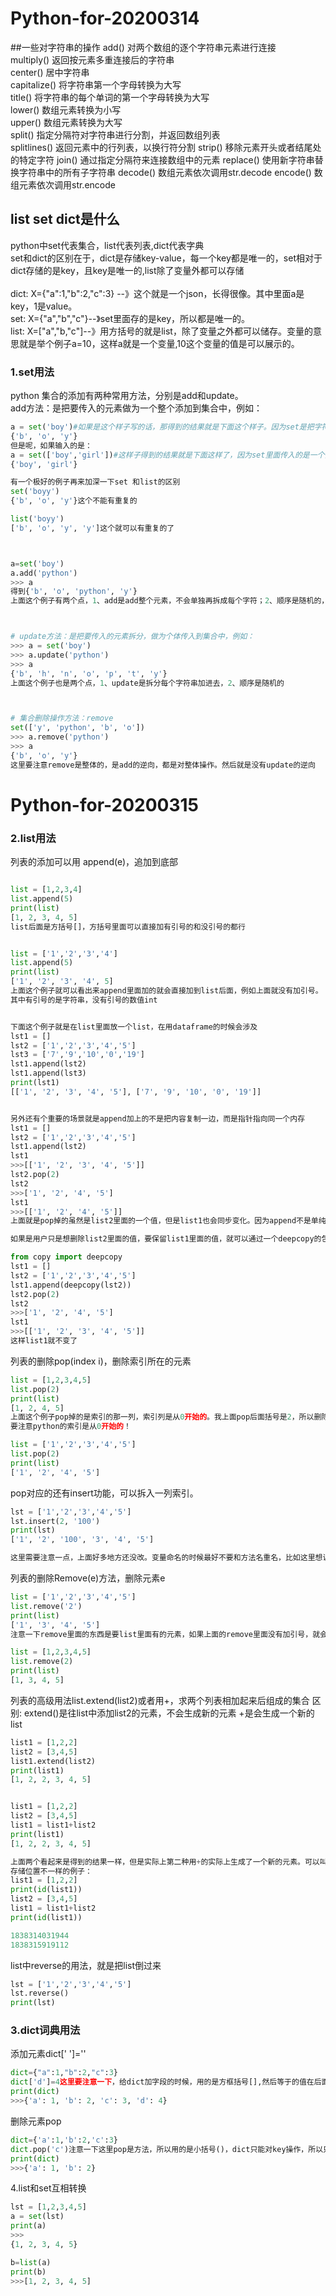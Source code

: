 # Python-for-20200314
##一些对字符串的操作
add()
对两个数组的逐个字符串元素进行连接<br>
multiply()
返回按元素多重连接后的字符串<br>
center() 
居中字符串<br>
capitalize() 
将字符串第一个字母转换为大写<br>
title() 
将字符串的每个单词的第一个字母转换为大写<br>
lower() 
数组元素转换为小写<br>
upper() 
数组元素转换为大写<br>
split() 
指定分隔符对字符串进行分割，并返回数组列表<br>
splitlines() 
返回元素中的行列表，以换行符分割
strip() 
移除元素开头或者结尾处的特定字符
join() 
通过指定分隔符来连接数组中的元素
replace() 
使用新字符串替换字符串中的所有子字符串
decode() 
数组元素依次调用str.decode
encode() 
数组元素依次调用str.encode


## list set dict是什么

python中set代表集合，list代表列表,dict代表字典<br>
set和dict的区别在于，dict是存储key-value，每一个key都是唯一的，set相对于dict存储的是key，且key是唯一的,list除了变量外都可以存储<br>
<br>
dict: X={"a":1,"b":2,"c":3} --》这个就是一个json，长得很像。其中里面a是key，1是value。<br>
set: X={"a","b","c"}--》set里面存的是key，所以都是唯一的。<br>
list: X=["a","b,"c"]--》用方括号的就是list，除了变量之外都可以储存。变量的意思就是举个例子a=10，这样a就是一个变量,10这个变量的值是可以展示的。<br>

### 1.set用法<br>
python 集合的添加有两种常用方法，分别是add和update。<br>
add方法：是把要传入的元素做为一个整个添加到集合中，例如：<br>
```python
a = set('boy')#如果是这个样子写的话，那得到的结果就是下面这个样子。因为set是把字符串都拆开来
{'b', 'o', 'y'}
但是呢，如果输入的是：
a = set(['boy','girl'])#这样子得到的结果就是下面这样了，因为set里面传入的是一个列表,列表是在方括号[]里面的
{'boy', 'girl'}

有一个极好的例子再来加深一下set 和list的区别
set('boyy')
{'b', 'o', 'y'}这个不能有重复的

list('boyy')
['b', 'o', 'y', 'y']这个就可以有重复的了



a=set('boy')
a.add('python')
>>> a
得到{'b', 'o', 'python', 'y'}
上面这个例子有两个点，1、add是add整个元素，不会单独再拆成每个字符；2、顺序是随机的，不同电脑都不一样



# update方法：是把要传入的元素拆分，做为个体传入到集合中，例如：
>>> a = set('boy')
>>> a.update('python')
>>> a
{'b', 'h', 'n', 'o', 'p', 't', 'y'}
上面这个例子也是两个点，1、update是拆分每个字符串加进去，2、顺序是随机的



# 集合删除操作方法：remove
set(['y', 'python', 'b', 'o'])
>>> a.remove('python')
>>> a
{'b', 'o', 'y'}
这里要注意remove是整体的，是add的逆向，都是对整体操作。然后就是没有update的逆向

```


# Python-for-20200315

### 2.list用法
列表的添加可以用 append(e)，追加到底部

```python

list = [1,2,3,4]
list.append(5)
print(list)
[1, 2, 3, 4, 5]
list后面是方括号[]，方括号里面可以直接加有引号的和没引号的都行


list = ['1','2','3','4']
list.append(5)
print(list)
['1', '2', '3', '4', 5]
上面这个例子就可以看出来append里面加的就会直接加到list后面，例如上面就没有加引号。
其中有引号的是字符串，没有引号的数值int


下面这个例子就是在list里面放一个list，在用dataframe的时候会涉及
lst1 = []
lst2 = ['1','2','3','4','5']
lst3 = ['7','9','10','0','19']
lst1.append(lst2)
lst1.append(lst3)
print(lst1)
[['1', '2', '3', '4', '5'], ['7', '9', '10', '0', '19']]


另外还有个重要的场景就是append加上的不是把内容复制一边，而是指针指向同一个内存
lst1 = []
lst2 = ['1','2','3','4','5']
lst1.append(lst2)
lst1
>>>[['1', '2', '3', '4', '5']]
lst2.pop(2)
lst2
>>>['1', '2', '4', '5']
lst1
>>>[['1', '2', '4', '5']]
上面就是pop掉的虽然是list2里面的一个值，但是list1也会同步变化。因为append不是单纯的复制。

如果是用户只是想删除list2里面的值，要保留list1里面的值，就可以通过一个deepcopy的包来实现：

from copy import deepcopy
lst1 = []
lst2 = ['1','2','3','4','5']
lst1.append(deepcopy(lst2))
lst2.pop(2)
lst2
>>>['1', '2', '4', '5']
lst1
>>>[['1', '2', '3', '4', '5']]
这样list1就不变了


```

列表的删除pop(index i)，删除索引所在的元素

```python
list = [1,2,3,4,5]
list.pop(2)
print(list)
[1, 2, 4, 5]
上面这个例子pop掉的是索引的那一列，索引列是从0开始的。我上面pop后面括号是2，所以删除了第三列。
要注意python的索引是从0开始的！

list = ['1','2','3','4','5']
list.pop(2)
print(list)
['1', '2', '4', '5']

```

pop对应的还有insert功能，可以拆入一列索引。

```python
lst = ['1','2','3','4','5']
lst.insert(2, '100')
print(lst)
['1', '2', '100', '3', '4', '5']

这里需要注意一点，上面好多地方还没改。变量命名的时候最好不要和方法名重名，比如这里想说这个是list，那就要lst，或者直接用a\b啥的。
```

列表的删除Remove(e)方法，删除元素e

```python
list = ['1','2','3','4','5']
list.remove('2')
print(list)
['1', '3', '4', '5']
注意一下remove里面的东西是要list里面有的元素，如果上面的remove里面没有加引号，就会报错了。

list = [1,2,3,4,5]
list.remove(2)
print(list)
[1, 3, 4, 5]


```

列表的高级用法list.extend(list2)或者用+，求两个列表相加起来后组成的集合
区别:
extend()是往list中添加list2的元素，不会生成新的元素
+是会生成一个新的list

```python
list1 = [1,2,2]
list2 = [3,4,5]
list1.extend(list2)
print(list1)
[1, 2, 2, 3, 4, 5]


list1 = [1,2,2]
list2 = [3,4,5]
list1 = list1+list2
print(list1)
[1, 2, 2, 3, 4, 5]

上面两个看起来是得到的结果一样，但是实际上第二种用+的实际上生成了一个新的元素。可以叫做list1，也可以更名为别的，存储位置和list1不一样。
存储位置不一样的例子：
list1 = [1,2,2]
print(id(list1))
list2 = [3,4,5]
list1 = list1+list2
print(id(list1))

1838314031944
1838315919112

```
list中reverse的用法，就是把list倒过来

```python
lst = ['1','2','3','4','5']
lst.reverse()
print(lst)
```


### 3.dict词典用法

添加元素dict[' ']=''<br>

```python
dict={"a":1,"b":2,"c":3}
dict['d']=4这里要注意一下，给dict加字段的时候，用的是方框括号[],然后等于的值在后面。如果原本就有d，那会更新d对应的value
print(dict)
>>>{'a': 1, 'b': 2, 'c': 3, 'd': 4}


```

删除元素pop

```python
dict={'a':1,'b':2,'c':3}
dict.pop('c')注意一下这里pop是方法，所以用的是小括号()，dict只能对key操作，所以只能pop掉c，而不能像list一样按照索引pop
print(dict)
>>>{'a': 1, 'b': 2}
```

4.list和set互相转换

```python
lst = [1,2,3,4,5]
a = set(lst)
print(a)
>>>
{1, 2, 3, 4, 5}

b=list(a)
print(b)
>>>[1, 2, 3, 4, 5]
```
